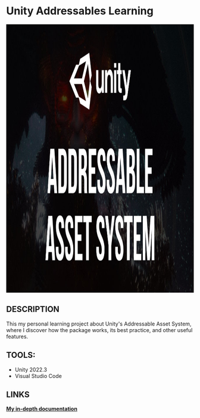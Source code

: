 # Unity Addressables Learning

<p align="center">
  <img src="Ingame_Captures/Cover_Image.jpg" width="1280" height="720">
</p>

## DESCRIPTION
This my personal learning project about Unity's Addressable Asset System, where I discover how the package works, its best practice, and other useful features.

## TOOLS:
- Unity 2022.3
- Visual Studio Code

## LINKS
[__My in-depth documentation__](https://docs.google.com/document/d/1xxT47xdF2Jw8Z_8L6Gkj3tZh-P_Wvok6ryZSGwPA6IQ/edit?usp=sharing)